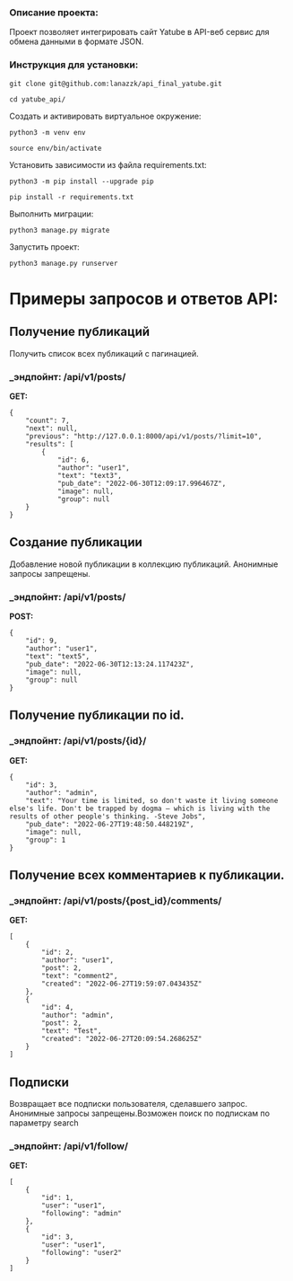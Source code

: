 ### Описание проекта:
  Проект позволяет интегрировать сайт Yatube в API-веб сервис для обмена данными в формате JSON. 

### Инструкция для установки:
```
git clone git@github.com:lanazzk/api_final_yatube.git
```

```
cd yatube_api/
```

Cоздать и активировать виртуальное окружение:

```
python3 -m venv env
```

```
source env/bin/activate
```

Установить зависимости из файла requirements.txt:

```
python3 -m pip install --upgrade pip
```

```
pip install -r requirements.txt
```

Выполнить миграции:

```
python3 manage.py migrate
```

Запустить проект:

```
python3 manage.py runserver
```
# Примеры запросов и ответов API:

## Получение публикаций
Получить список всех публикаций с пагинацией.
### _эндпойнт: /api/v1/posts/
**GET:**
```
{
    "count": 7,
    "next": null,
    "previous": "http://127.0.0.1:8000/api/v1/posts/?limit=10",
    "results": [
        {
            "id": 6,
            "author": "user1",
            "text": "text3",
            "pub_date": "2022-06-30T12:09:17.996467Z",
            "image": null,
            "group": null
    }
}
```
## Создание публикации
Добавление новой публикации в коллекцию публикаций. Анонимные запросы запрещены.
### _эндпойнт: /api/v1/posts/
**POST:**
```
{
    "id": 9,
    "author": "user1",
    "text": "text5",
    "pub_date": "2022-06-30T12:13:24.117423Z",
    "image": null,
    "group": null
}
```
## Получение публикации по id.
### _эндпойнт: /api/v1/posts/{id}/
**GET:**
```
{
    "id": 3,
    "author": "admin",
    "text": "Your time is limited, so don't waste it living someone else's life. Don't be trapped by dogma – which is living with the results of other people's thinking. -Steve Jobs",
    "pub_date": "2022-06-27T19:48:50.448219Z",
    "image": null,
    "group": 1
}
```
## Получение всех комментариев к публикации.
### _эндпойнт: /api/v1/posts/{post_id}/comments/
**GET:**
```
[
    {
        "id": 2,
        "author": "user1",
        "post": 2,
        "text": "comment2",
        "created": "2022-06-27T19:59:07.043435Z"
    },
    {
        "id": 4,
        "author": "admin",
        "post": 2,
        "text": "Test",
        "created": "2022-06-27T20:09:54.268625Z"
    }
]
```
## Подписки
Возвращает все подписки пользователя, сделавшего запрос. Анонимные запросы запрещены.Возможен поиск по подпискам по параметру search
### _эндпойнт: /api/v1/follow/
**GET:**
```
[
    {
        "id": 1,
        "user": "user1",
        "following": "admin"
    },
    {
        "id": 3,
        "user": "user1",
        "following": "user2"
    }
]
```
